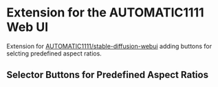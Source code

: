 # Extension for the AUTOMATIC1111 Web UI

Extension for [AUTOMATIC1111/stable-diffusion-webui](https://github.com/AUTOMATIC1111/stable-diffusion-webui) adding buttons for selcting predefined aspect ratios.

## Selector Buttons for Predefined Aspect Ratios




